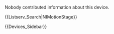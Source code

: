 Nobody contributed information about this device.

{{Listserv_Search|NIMotionStage}}

{{Devices_Sidebar}}
